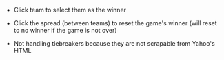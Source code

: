 * Click team to select them as the winner
* Click the spread (between teams) to reset the game's winner (will reset to no winner if the game is not over)


* Not handling tiebreakers because they are not scrapable from Yahoo's HTML
